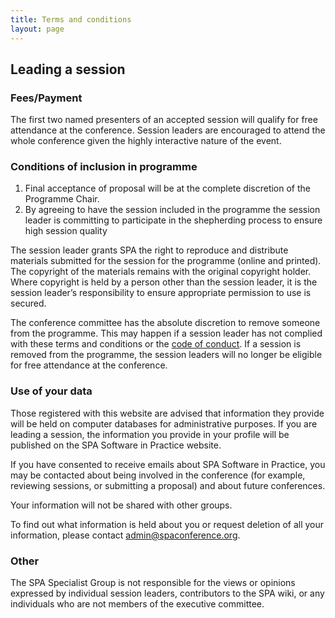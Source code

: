 ```yaml
---
title: Terms and conditions
layout: page
---
```


<h2>Leading a session</h2>
<h3>Fees/Payment</h3>
<p>The first two named presenters of an accepted session will qualify for free attendance at the conference. Session leaders are encouraged to attend the whole conference given the highly interactive nature of the event.</p>
<h3>Conditions of inclusion in programme</h3>
<ol>
<li>Final acceptance of proposal will be at the complete discretion of the Programme Chair.</li>
<li>By agreeing to have the session included in the programme the session leader is committing to participate in the shepherding process to ensure high session quality</li>
</ol>

<p>The session leader grants SPA the right to reproduce and distribute materials submitted for the session for the programme (online and printed). The copyright of the materials remains with the original copyright holder. Where copyright is held by a person other than the session leader, it is the session leader’s responsibility to ensure appropriate permission to use is secured.</p>

<p>The conference committee has the absolute discretion to remove someone from the programme. This may happen if a session leader has not complied with these terms and conditions or the  <a href="{{ '/code-of-conduct.html' | relative_url }}" title="Code of Conduct" >code of conduct</a>. If a session is removed from the programme, the session leaders will no longer be eligible for free attendance at the conference.</p>

<h3>Use of your data</h3>
<p>Those registered with this website are advised that information they provide will be held on computer databases for administrative purposes. If you are leading a session, the information you provide in your profile will be published on the SPA Software in Practice website.</p>

<p>If you have consented to receive emails about SPA Software in Practice, you may be contacted about being involved in the conference (for example, reviewing sessions, or submitting a proposal) and about future conferences.</p>

<p>Your information will not be shared with other groups.</p>

<p>To find out what information is held about you or request deletion of all your information, please contact <a href="mailto:admin@spaconference.org">admin@spaconference.org</a>.</p>

<h3>Other</h3>
<p>The SPA Specialist Group is not responsible for the views or opinions expressed by individual session leaders, contributors to the SPA wiki, or any individuals who are not members of the executive committee.</p>
